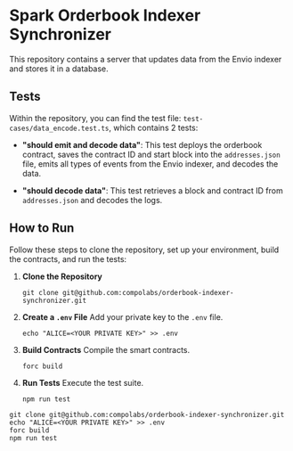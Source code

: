 # Spark Orderbook Indexer Synchronizer

This repository contains a server that updates data from the Envio indexer and stores it in a database.

## Tests

Within the repository, you can find the test file: `test-cases/data_encode.test.ts`, which contains 2 tests:

- **"should emit and decode data"**: This test deploys the orderbook contract, saves the contract ID and start block into the `addresses.json` file, emits all types of events from the Envio indexer, and decodes the data.

- **"should decode data"**: This test retrieves a block and contract ID from `addresses.json` and decodes the logs.

## How to Run

Follow these steps to clone the repository, set up your environment, build the contracts, and run the tests:

1. **Clone the Repository**
   ```
   git clone git@github.com:compolabs/orderbook-indexer-synchronizer.git
   ```

2. **Create a `.env` File**
   Add your private key to the `.env` file.
   ```
   echo "ALICE=<YOUR PRIVATE KEY>" >> .env
   ```

3. **Build Contracts**
   Compile the smart contracts.
   ```
   forc build
   ```

4. **Run Tests**
   Execute the test suite.
   ```
   npm run test
   ```


```
git clone git@github.com:compolabs/orderbook-indexer-synchronizer.git
echo "ALICE=<YOUR PRIVATE KEY>" >> .env
forc build
npm run test
```
